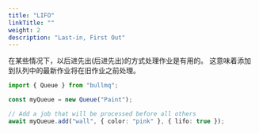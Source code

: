 ```yaml
---
title: "LIFO"
linkTitle: ""
weight: 2
description: "Last-in, First Out"
---
```


在某些情况下，以后进先出(后进先出)的方式处理作业是有用的。
这意味着添加到队列中的最新作业将在旧作业之前处理。

```typescript
import { Queue } from "bullmq";

const myQueue = new Queue("Paint");

// Add a job that will be processed before all others
await myQueue.add("wall", { color: "pink" }, { lifo: true });
```

